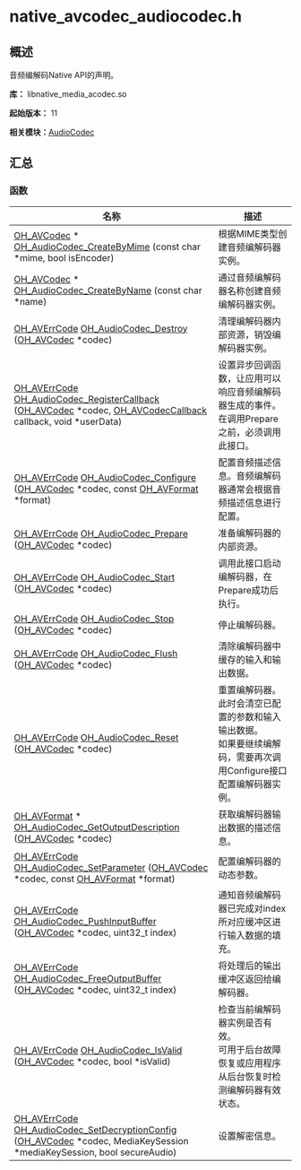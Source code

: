 # native_avcodec_audiocodec.h


## 概述

音频编解码Native API的声明。

**库：** libnative_media_acodec.so

**起始版本：** 11

**相关模块：**[AudioCodec](_audio_codec.md)


## 汇总


### 函数

| 名称 | 描述 | 
| -------- | -------- |
| [OH_AVCodec](_codec_base.md#oh_avcodec) \* [OH_AudioCodec_CreateByMime](_audio_codec.md#oh_audiocodec_createbymime) (const char \*mime, bool isEncoder) | 根据MIME类型创建音频编解码器实例。  | 
| [OH_AVCodec](_codec_base.md#oh_avcodec) \* [OH_AudioCodec_CreateByName](_audio_codec.md#oh_audiocodec_createbyname) (const char \*name) | 通过音频编解码器名称创建音频编解码器实例。  | 
| [OH_AVErrCode](_core.md#oh_averrcode) [OH_AudioCodec_Destroy](_audio_codec.md#oh_audiocodec_destroy) ([OH_AVCodec](_codec_base.md#oh_avcodec) \*codec) | 清理编解码器内部资源，销毁编解码器实例。  | 
| [OH_AVErrCode](_core.md#oh_averrcode) [OH_AudioCodec_RegisterCallback](_audio_codec.md#oh_audiocodec_registercallback) ([OH_AVCodec](_codec_base.md#oh_avcodec) \*codec, [OH_AVCodecCallback](_o_h___a_v_codec_callback.md) callback, void \*userData) | 设置异步回调函数，让应用可以响应音频编解码器生成的事件。在调用Prepare之前，必须调用此接口。  | 
| [OH_AVErrCode](_core.md#oh_averrcode) [OH_AudioCodec_Configure](_audio_codec.md#oh_audiocodec_configure) ([OH_AVCodec](_codec_base.md#oh_avcodec) \*codec, const [OH_AVFormat](_core.md#oh_avformat) \*format) | 配置音频描述信息。音频编解码器通常会根据音频描述信息进行配置。 | 
| [OH_AVErrCode](_core.md#oh_averrcode) [OH_AudioCodec_Prepare](_audio_codec.md#oh_audiocodec_prepare) ([OH_AVCodec](_codec_base.md#oh_avcodec) \*codec) | 准备编解码器的内部资源。  | 
| [OH_AVErrCode](_core.md#oh_averrcode) [OH_AudioCodec_Start](_audio_codec.md#oh_audiocodec_start) ([OH_AVCodec](_codec_base.md#oh_avcodec) \*codec) | 调用此接口启动编解码器，在Prepare成功后执行。 | 
| [OH_AVErrCode](_core.md#oh_averrcode) [OH_AudioCodec_Stop](_audio_codec.md#oh_audiocodec_stop) ([OH_AVCodec](_codec_base.md#oh_avcodec) \*codec) | 停止编解码器。  | 
| [OH_AVErrCode](_core.md#oh_averrcode) [OH_AudioCodec_Flush](_audio_codec.md#oh_audiocodec_flush) ([OH_AVCodec](_codec_base.md#oh_avcodec) \*codec) | 清除编解码器中缓存的输入和输出数据。  | 
| [OH_AVErrCode](_core.md#oh_averrcode) [OH_AudioCodec_Reset](_audio_codec.md#oh_audiocodec_reset) ([OH_AVCodec](_codec_base.md#oh_avcodec) \*codec) | 重置编解码器。此时会清空已配置的参数和输入输出数据。<br>如果要继续编解码，需要再次调用Configure接口配置编解码器实例。  | 
| [OH_AVFormat](_core.md#oh_avformat) \* [OH_AudioCodec_GetOutputDescription](_audio_codec.md#oh_audiocodec_getoutputdescription) ([OH_AVCodec](_codec_base.md#oh_avcodec) \*codec) | 获取编解码器输出数据的描述信息。  | 
| [OH_AVErrCode](_core.md#oh_averrcode) [OH_AudioCodec_SetParameter](_audio_codec.md#oh_audiocodec_setparameter) ([OH_AVCodec](_codec_base.md#oh_avcodec) \*codec, const [OH_AVFormat](_core.md#oh_avformat) \*format) | 配置编解码器的动态参数。  | 
| [OH_AVErrCode](_core.md#oh_averrcode) [OH_AudioCodec_PushInputBuffer](_audio_codec.md#oh_audiocodec_pushinputbuffer) ([OH_AVCodec](_codec_base.md#oh_avcodec) \*codec, uint32_t index) | 通知音频编解码器已完成对index所对应缓冲区进行输入数据的填充。  | 
| [OH_AVErrCode](_core.md#oh_averrcode) [OH_AudioCodec_FreeOutputBuffer](_audio_codec.md#oh_audiocodec_freeoutputbuffer) ([OH_AVCodec](_codec_base.md#oh_avcodec) \*codec, uint32_t index) | 将处理后的输出缓冲区返回给编解码器。  | 
| [OH_AVErrCode](_core.md#oh_averrcode) [OH_AudioCodec_IsValid](_audio_codec.md#oh_audiocodec_isvalid) ([OH_AVCodec](_codec_base.md#oh_avcodec) \*codec, bool \*isValid) | 检查当前编解码器实例是否有效。<br>可用于后台故障恢复或应用程序从后台恢复时检测编解码器有效状态。  | 
| [OH_AVErrCode](_core.md#oh_averrcode) [OH_AudioCodec_SetDecryptionConfig](_audio_codec.md#oh_audiocodec_setdecryptionconfig) ([OH_AVCodec](_codec_base.md#oh_avcodec) \*codec, MediaKeySession \*mediaKeySession, bool secureAudio) | 设置解密信息。  | 
